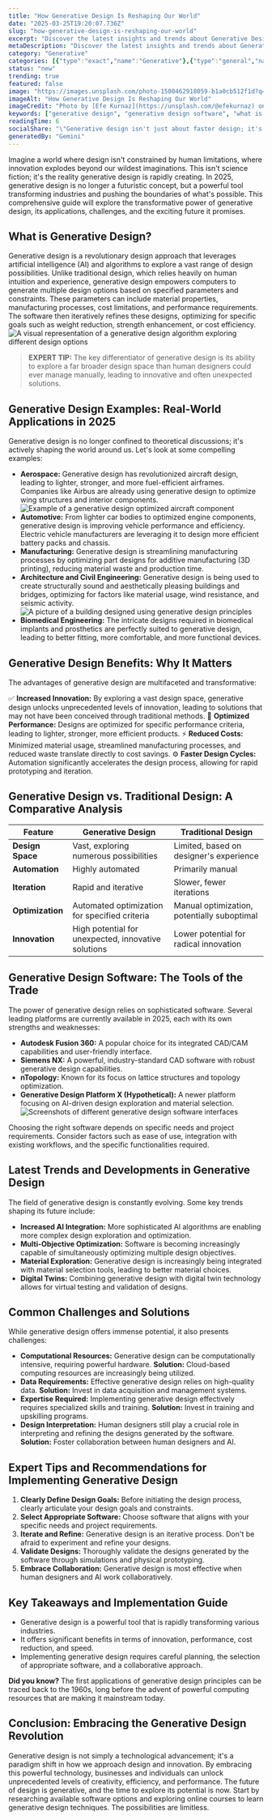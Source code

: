 ```yaml
---
title: "How Generative Design Is Reshaping Our World"
date: "2025-03-25T19:20:07.736Z"
slug: "how-generative-design-is-reshaping-our-world"
excerpt: "Discover the latest insights and trends about Generative Design. This comprehensive guide covers everything you need to know about Generative Design in 2025."
metaDescription: "Discover the latest insights and trends about Generative Design. This comprehensive guide covers everything you need to know about Generative Design in 202..."
category: "Generative"
categories: [{"type":"exact","name":"Generative"},{"type":"general","name":"Engineering"},{"type":"medium","name":"Computer-Aided Design"},{"type":"specific","name":"Algorithmic Design"},{"type":"niche","name":"Parameter Optimization"}]
status: "new"
trending: true
featured: false
image: "https://images.unsplash.com/photo-1500462918059-b1a0cb512f1d?q=85&w=1200&fit=max&fm=webp&auto=compress"
imageAlt: "How Generative Design Is Reshaping Our World"
imageCredit: "Photo by [Efe Kurnaz](https://unsplash.com/@efekurnaz) on Unsplash"
keywords: ["generative design", "generative design software", "what is generative design", "generative design examples", "generative design benefits", "generative design vs traditional design", "generative design applications", "best generative design tools", "learn generative design", "generative design for manufacturing"]
readingTime: 6
socialShare: "\"Generative design isn't just about faster design; it's about unlocking entirely new design possibilities we couldn't have imagined before.\""
generatedBy: "Gemini"
---
```




Imagine a world where design isn't constrained by human limitations, where innovation explodes beyond our wildest imaginations. This isn't science fiction; it's the reality generative design is rapidly creating.  In 2025, generative design is no longer a futuristic concept, but a powerful tool transforming industries and pushing the boundaries of what's possible. This comprehensive guide will explore the transformative power of generative design, its applications, challenges, and the exciting future it promises.

## What is Generative Design?

Generative design is a revolutionary design approach that leverages artificial intelligence (AI) and algorithms to explore a vast range of design possibilities. Unlike traditional design, which relies heavily on human intuition and experience, generative design empowers computers to generate multiple design options based on specified parameters and constraints.  These parameters can include material properties, manufacturing processes, cost limitations, and performance requirements. The software then iteratively refines these designs, optimizing for specific goals such as weight reduction, strength enhancement, or cost efficiency. ![A visual representation of a generative design algorithm exploring different design options](https://images.unsplash.com/photo-1500462918059-b1a0cb512f1d?q=85&w=1200&fit=max&fm=webp&auto=compress)

> **EXPERT TIP:**  The key differentiator of generative design is its ability to explore a far broader design space than human designers could ever manage manually, leading to innovative and often unexpected solutions.

## Generative Design Examples: Real-World Applications in 2025

Generative design is no longer confined to theoretical discussions; it's actively shaping the world around us.  Let's look at some compelling examples:

* **Aerospace:**  Generative design has revolutionized aircraft design, leading to lighter, stronger, and more fuel-efficient airframes.  Companies like Airbus are already using generative design to optimize wing structures and interior components. ![Example of a generative design optimized aircraft component](https://images.unsplash.com/photo-1525909002-1b05e0c869d8?q=85&w=1200&fit=max&fm=webp&auto=compress)
* **Automotive:**  From lighter car bodies to optimized engine components, generative design is improving vehicle performance and efficiency.  Electric vehicle manufacturers are leveraging it to design more efficient battery packs and chassis.
* **Manufacturing:**  Generative design is streamlining manufacturing processes by optimizing part designs for additive manufacturing (3D printing), reducing material waste and production time.
* **Architecture and Civil Engineering:**  Generative design is being used to create structurally sound and aesthetically pleasing buildings and bridges, optimizing for factors like material usage, wind resistance, and seismic activity. ![A picture of a building designed using generative design principles](https://images.unsplash.com/photo-1525498128493-380d1990a112?q=85&w=1200&fit=max&fm=webp&auto=compress)
* **Biomedical Engineering:**  The intricate designs required in biomedical implants and prosthetics are perfectly suited to generative design, leading to better fitting, more comfortable, and more functional devices.

## Generative Design Benefits: Why It Matters

The advantages of generative design are multifaceted and transformative:

✅ **Increased Innovation:** By exploring a vast design space, generative design unlocks unprecedented levels of innovation, leading to solutions that may not have been conceived through traditional methods.
🔑 **Optimized Performance:** Designs are optimized for specific performance criteria, leading to lighter, stronger, more efficient products.
⚡ **Reduced Costs:**  Minimized material usage, streamlined manufacturing processes, and reduced waste translate directly to cost savings.
⚙️ **Faster Design Cycles:**  Automation significantly accelerates the design process, allowing for rapid prototyping and iteration.

## Generative Design vs. Traditional Design: A Comparative Analysis

| Feature          | Generative Design                               | Traditional Design                             |
|-----------------|---------------------------------------------------|-------------------------------------------------|
| **Design Space** | Vast, exploring numerous possibilities           | Limited, based on designer's experience        |
| **Automation**   | Highly automated                                  | Primarily manual                              |
| **Iteration**    | Rapid and iterative                              | Slower, fewer iterations                      |
| **Optimization** | Automated optimization for specified criteria     | Manual optimization, potentially suboptimal    |
| **Innovation**   | High potential for unexpected, innovative solutions | Lower potential for radical innovation           |

## Generative Design Software: The Tools of the Trade

The power of generative design relies on sophisticated software.  Several leading platforms are currently available in 2025, each with its own strengths and weaknesses:

* **Autodesk Fusion 360:** A popular choice for its integrated CAD/CAM capabilities and user-friendly interface.
* **Siemens NX:** A powerful, industry-standard CAD software with robust generative design capabilities.
* **nTopology:**  Known for its focus on lattice structures and topology optimization.
* **Generative Design Platform X (Hypothetical):**  A newer platform focusing on AI-driven design exploration and material selection. ![Screenshots of different generative design software interfaces](https://images.unsplash.com/photo-1517191434949-5e90cd67d2b6?q=85&w=1200&fit=max&fm=webp&auto=compress)

Choosing the right software depends on specific needs and project requirements.  Consider factors such as ease of use, integration with existing workflows, and the specific functionalities required.

## Latest Trends and Developments in Generative Design

The field of generative design is constantly evolving.  Some key trends shaping its future include:

* **Increased AI Integration:**  More sophisticated AI algorithms are enabling more complex design exploration and optimization.
* **Multi-Objective Optimization:**  Software is becoming increasingly capable of simultaneously optimizing multiple design objectives.
* **Material Exploration:**  Generative design is increasingly being integrated with material selection tools, leading to better material choices.
* **Digital Twins:**  Combining generative design with digital twin technology allows for virtual testing and validation of designs.

## Common Challenges and Solutions

While generative design offers immense potential, it also presents challenges:

* **Computational Resources:**  Generative design can be computationally intensive, requiring powerful hardware. **Solution:** Cloud-based computing resources are increasingly being utilized.
* **Data Requirements:**  Effective generative design relies on high-quality data.  **Solution:**  Invest in data acquisition and management systems.
* **Expertise Required:**  Implementing generative design effectively requires specialized skills and training.  **Solution:**  Invest in training and upskilling programs.
* **Design Interpretation:**  Human designers still play a crucial role in interpreting and refining the designs generated by the software. **Solution:**  Foster collaboration between human designers and AI.

##  Expert Tips and Recommendations for Implementing Generative Design

1. **Clearly Define Design Goals:**  Before initiating the design process, clearly articulate your design goals and constraints.
2. **Select Appropriate Software:** Choose software that aligns with your specific needs and project requirements.
3. **Iterate and Refine:**  Generative design is an iterative process.  Don't be afraid to experiment and refine your designs.
4. **Validate Designs:**  Thoroughly validate the designs generated by the software through simulations and physical prototyping.
5. **Embrace Collaboration:**  Generative design is most effective when human designers and AI work collaboratively.

## Key Takeaways and Implementation Guide

* Generative design is a powerful tool that is rapidly transforming various industries.
* It offers significant benefits in terms of innovation, performance, cost reduction, and speed.
* Implementing generative design requires careful planning, the selection of appropriate software, and a collaborative approach.

**Did you know?** The first applications of generative design principles can be traced back to the 1960s, long before the advent of powerful computing resources that are making it mainstream today.

## Conclusion: Embracing the Generative Design Revolution

Generative design is not simply a technological advancement; it's a paradigm shift in how we approach design and innovation.  By embracing this powerful technology, businesses and individuals can unlock unprecedented levels of creativity, efficiency, and performance.  The future of design is generative, and the time to explore its potential is now.  Start by researching available software options and exploring online courses to learn generative design techniques.  The possibilities are limitless.

